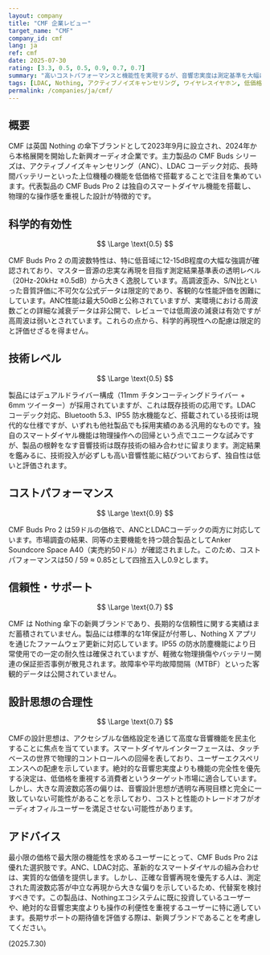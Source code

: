 ```yaml
---
layout: company
title: "CMF 企業レビュー"
target_name: "CMF"
company_id: cmf
lang: ja
ref: cmf
date: 2025-07-30
rating: [3.3, 0.5, 0.5, 0.9, 0.7, 0.7]
summary: "高いコストパフォーマンスと機能性を実現するが、音響忠実度は測定基準を大幅に下回る"
tags: [LDAC, Nothing, アクティブノイズキャンセリング, ワイヤレスイヤホン, 低価格]
permalink: /companies/ja/cmf/
---
```

## 概要

CMF は英国 Nothing の傘下ブランドとして2023年9月に設立され、2024年から本格展開を開始した新興オーディオ企業です。主力製品の CMF Buds シリーズは、アクティブノイズキャンセリング（ANC）、LDAC コーデック対応、長時間バッテリーといった上位機種の機能を低価格で搭載することで注目を集めています。代表製品の CMF Buds Pro 2 は独自のスマートダイヤル機能を搭載し、物理的な操作感を重視した設計が特徴的です。

## 科学的有効性

$$ \Large \text{0.5} $$

CMF Buds Pro 2 の周波数特性は、特に低音域に12-15dB程度の大幅な強調が確認されており、マスター音源の忠実な再現を目指す測定結果基準表の透明レベル（20Hz-20kHz ±0.5dB）から大きく逸脱しています。高調波歪み、S/N比といった音質評価に不可欠な公式データは限定的であり、客観的な性能評価を困難にしています。ANC性能は最大50dBと公称されていますが、実環境における周波数ごとの詳細な減衰データは非公開で、レビューでは低周波の減衰は有効ですが高周波は弱いとされています。これらの点から、科学的再現性への配慮は限定的と評価せざるを得ません。

## 技術レベル

$$ \Large \text{0.5} $$

製品にはデュアルドライバー構成（11mm チタンコーティングドライバー + 6mm ツイーター）が採用されていますが、これは既存技術の応用です。LDAC コーデック対応、Bluetooth 5.3、IP55 防水機能など、搭載されている技術は現代的な仕様ですが、いずれも他社製品でも採用実績のある汎用的なものです。独自のスマートダイヤル機能は物理操作への回帰という点でユニークな試みですが、製品の根幹をなす音響技術は既存技術の組み合わせに留まります。測定結果を鑑みるに、技術投入が必ずしも高い音響性能に結びついておらず、独自性は低いと評価されます。

## コストパフォーマンス

$$ \Large \text{0.9} $$

CMF Buds Pro 2 は59ドルの価格で、ANCとLDACコーデックの両方に対応しています。市場調査の結果、同等の主要機能を持つ競合製品としてAnker Soundcore Space A40（実売約50ドル）が確認されました。このため、コストパフォーマンスは50 / 59 ≈ 0.85として四捨五入し0.9とします。

## 信頼性・サポート

$$ \Large \text{0.7} $$

CMF は Nothing 傘下の新興ブランドであり、長期的な信頼性に関する実績はまだ蓄積されていません。製品には標準的な1年保証が付帯し、Nothing X アプリを通じたファームウェア更新に対応しています。IP55 の防水防塵機能により日常使用での一定の耐久性は確保されていますが、軽微な物理損傷やバッテリー関連の保証拒否事例が散見されます。故障率や平均故障間隔（MTBF）といった客観的データは公開されていません。

## 設計思想の合理性

$$ \Large \text{0.7} $$

CMFの設計思想は、アクセシブルな価格設定を通じて高度な音響機能を民主化することに焦点を当てています。スマートダイヤルインターフェースは、タッチベースの世界で物理的コントロールへの回帰を表しており、ユーザーエクスペリエンスへの配慮を示しています。絶対的な音響忠実度よりも機能の完全性を優先する決定は、低価格を重視する消費者というターゲット市場に適合しています。しかし、大きな周波数応答の偏りは、音響設計思想が透明な再現目標と完全に一致していない可能性があることを示しており、コストと性能のトレードオフがオーディオフィルユーザーを満足させない可能性があります。

## アドバイス

最小限の価格で最大限の機能性を求めるユーザーにとって、CMF Buds Pro 2は優れた選択肢です。ANC、LDAC対応、革新的なスマートダイヤルの組み合わせは、実質的な価値を提供します。しかし、正確な音響再現を優先する人は、測定された周波数応答が中立な再現から大きな偏りを示しているため、代替案を検討すべきです。この製品は、Nothingエコシステムに既に投資しているユーザーや、絶対的な音響忠実度よりも操作の利便性を重視するユーザーに特に適しています。長期サポートの期待値を評価する際は、新興ブランドであることを考慮してください。

(2025.7.30)
